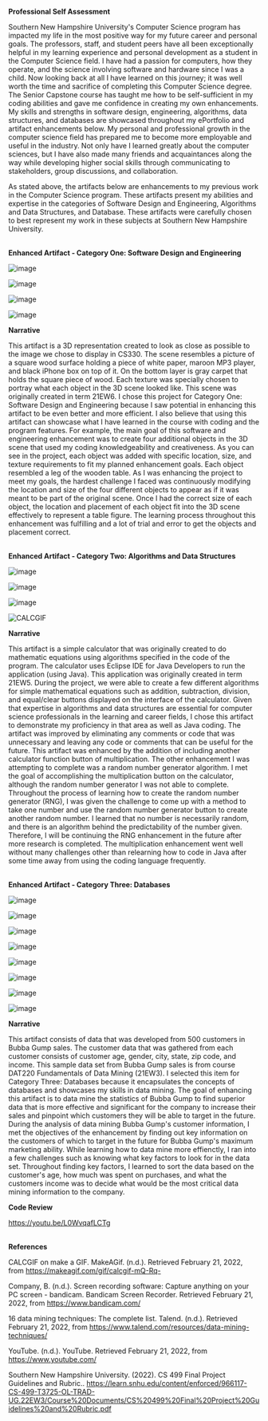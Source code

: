 **Professional Self Assessment**<br/>

Southern New Hampshire University's Computer Science program has impacted my life in the most positive way for my future career and personal goals. The professors, staff, and student peers have all been exceptionally helpful in my learning experience and personal development as a student in the Computer Science field. I have had a passion for computers, how they operate, and the science involving software and hardware since I was a child. Now looking back at all I have learned on this journey; it was well worth the time and sacrifice of completing this Computer Science degree. The Senior Capstone course has taught me how to be self-sufficient in my coding abilities and gave me confidence in creating my own enhancements. My skills and strengths in software design, engineering, algorithms, data structures, and databases are showcased throughout my ePortfolio and artifact enhancements below. My personal and professional growth in the computer science field has prepared me to become more employable and useful in the industry. Not only have I learned greatly about the computer sciences, but I have also made many friends and acquaintances along the way while developing higher social skills through communicating to stakeholders, group discussions, and collaboration.<br/>

As stated above, the artifacts below are enhancements to my previous work in the Computer Science program. These artifacts present my abilities and expertise in the categories of Software Design and Engineering, Algorithms and Data Structures, and Database. These artifacts were carefully chosen to best represent my work in these subjects at Southern New Hampshire University.<br/><br/>

**Enhanced Artifact - Category One: Software Design and Engineering**<br/>

![image](https://user-images.githubusercontent.com/76239358/154863944-c055ba86-dd29-4282-be24-a069971ea49c.png)<br/>

![image](https://user-images.githubusercontent.com/76239358/154864202-dc2d7660-cfdd-4021-870f-5496797938fd.png)<br/>

![image](https://user-images.githubusercontent.com/76239358/154864162-9af2070a-d93e-4ee3-8839-2f52cb140d67.png)<br/>

![image](https://user-images.githubusercontent.com/76239358/154864327-2c6f6c2c-2bd5-4950-9bb2-7927b18ff5c4.png)<br/>


**Narrative**<br/>

This artifact is a 3D representation created to look as close as possible to the image we chose to display in CS330. The scene resembles a picture of a square wood surface holding a piece of white paper, maroon MP3 player, and black iPhone box on top of it. On the bottom layer is gray carpet that holds the square piece of wood. Each texture was specially chosen to portray what each object in the 3D scene looked like. This scene was originally created in term 21EW6. I chose this project for Category One: Software Design and Engineering because I saw potential in enhancing this artifact to be even better and more efficient. I also believe that using this artifact can showcase what I have learned in the course with coding and the program features. For example, the main goal of this software and engineering enhancement was to create four additional objects in the 3D scene that used my coding knowledgeability and creativeness. As you can see in the project, each object was added with specific location, size, and texture requirements to fit my planned enhancement goals. Each object resembled a leg of the wooden table. As I was enhancing the project to meet my goals, the hardest challenge I faced was continuously modifying the location and size of the four different objects to appear as if it was meant to be part of the original scene. Once I had the correct size of each object, the location and placement of each object fit into the 3D scene effectively to represent a table figure. The learning process throughout this enhancement was fulfilling and a lot of trial and error to get the objects and placement correct.<br/><br/>

**Enhanced Artifact - Category Two: Algorithms and Data Structures**<br/>

![image](https://user-images.githubusercontent.com/76239358/154867771-6579add3-1950-4e21-b86f-f00a119ee375.png)<br/>

![image](https://user-images.githubusercontent.com/76239358/154867829-ebe8512d-a8ba-4881-be87-b8bb7a73093b.png)<br/>

![image](https://user-images.githubusercontent.com/76239358/154867350-94db8222-d627-4f4d-a016-6b414849f607.png)<br/>

![CALCGIF](https://user-images.githubusercontent.com/76239358/154867676-d51f0def-8fc8-4124-b241-7a4234767bde.gif)<br/>


**Narrative**<br/>

This artifact is a simple calculator that was originally created to do mathematic equations using algorithms specified in the code of the program. The calculator uses Eclipse IDE for Java Developers to run the application (using Java). This application was originally created in term 21EW5. During the project, we were able to create a few different algorithms for simple mathematical equations such as addition, subtraction, division, and equal/clear buttons displayed on the interface of the calculator. Given that expertise in algorithms and data structures are essential for computer science professionals in the learning and career fields, I chose this artifact to demonstrate my proficiency in that area as well as Java coding. The artifact was improved by eliminating any comments or code that was unnecessary and leaving any code or comments that can be useful for the future. This artifact was enhanced by the addition of including another calculator function button of multiplication. The other enhancement I was attempting to complete was a random number generator algorithm. I met the goal of accomplishing the multiplication button on the calculator, although the random number generator I was not able to complete. Throughout the process of learning how to create the random number generator (RNG), I was given the challenge to come up with a method to take one number and use the random number generator button to create another random number. I learned that no number is necessarily random, and there is an algorithm behind the predictability of the number given. Therefore, I will be continuing the RNG enhancement in the future after more research is completed. The multiplication enhancement went well without many challenges other than relearning how to code in Java after some time away from using the coding language frequently.<br/><br/>

**Enhanced Artifact - Category Three: Databases**<br/>

![image](https://user-images.githubusercontent.com/76239358/154873226-e7b0ced4-f465-49c6-bb67-265ca9812c4e.png)
<br/>

![image](https://user-images.githubusercontent.com/76239358/154873816-c77cda9b-dfef-4f33-8796-a1bb2360c4c3.png)
<br/>

![image](https://user-images.githubusercontent.com/76239358/154873852-c055978e-8b69-4a1f-9603-e423644817e2.png)
<br/>

![image](https://user-images.githubusercontent.com/76239358/154873938-2a5d3c23-df87-49dc-b773-09e417056697.png)
<br/>

![image](https://user-images.githubusercontent.com/76239358/154873977-5a403fba-64f0-450e-ae90-81dc3159cb35.png)
<br/>

![image](https://user-images.githubusercontent.com/76239358/154874085-7e080b54-a61f-4eaa-b736-1cccfd0e15f1.png)
<br/>

![image](https://user-images.githubusercontent.com/76239358/154874189-35808a2c-04e0-41fc-bb90-5f3e9661c203.png)
<br/>

![image](https://user-images.githubusercontent.com/76239358/154874232-40d83c65-3680-4698-b176-25d84374c3fd.png)
<br/>

**Narrative**<br/>

This artifact consists of data that was developed from 500 customers in Bubba Gump sales. The customer data that was gathered from each customer consists of customer age, gender, city, state, zip code, and income. This sample data set from Bubba Gump sales is from course DAT220 Fundamentals of Data Mining (21EW3). I selected this item for Category Three: Databases because it encapsulates the concepts of databases and showcases my skills in data mining. The goal of enhancing this artifact is to data mine the statistics of Bubba Gump to find superior data that is more effective and significant for the company to increase their sales and pinpoint which customers they will be able to target in the future. During the analysis of data mining Bubba Gump's customer information, I met the objectives of the enhancement by finding out key information on the customers of which to target in the future for Bubba Gump's maximum marketing ability. While learning how to data mine more effienctly, I ran into a few challenges such as knowing what key factors to look for in the data set. Throughout finding key factors, I learned to sort the data based on the customer's age, how much was spent on purchases, and what the customers income was to decide what would be the most critical data mining information to the company.

**Code Review**<br/>

https://youtu.be/L0WvqafLCTg<br/><br/>

**References**<br/>

CALCGIF on make a GIF. MakeAGif. (n.d.). Retrieved February 21, 2022, from https://makeagif.com/gif/calcgif-mQ-Rq- <br/>

Company, B. (n.d.). Screen recording software: Capture anything on your PC screen - bandicam. Bandicam Screen Recorder. Retrieved February 21, 2022, from https://www.bandicam.com/ <br/>

16 data mining techniques: The complete list. Talend. (n.d.). Retrieved February 21, 2022, from https://www.talend.com/resources/data-mining-techniques/ <br/>

YouTube. (n.d.). YouTube. Retrieved February 21, 2022, from https://www.youtube.com/<br/>

Southern New Hampshire University. (2022). CS 499 Final Project Guidelines and Rubric.. https://learn.snhu.edu/content/enforced/966117-CS-499-T3725-OL-TRAD-UG.22EW3/Course%20Documents/CS%20499%20Final%20Project%20Guidelines%20and%20Rubric.pdf
